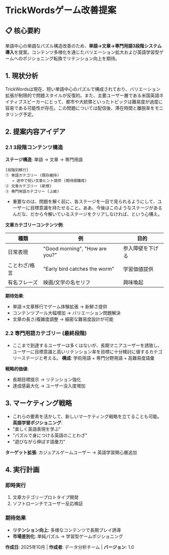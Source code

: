 # TrickWordsゲーム改善提案

## 📋 核心要約

単語中心の単調なパズル構造改善のため、**単語→文章→専門用語3段階システム導入**を提案。コンテンツ多様化を通じたバリエーション拡大および英語学習型ゲームへのポジショニング転換でリテンション向上を期待。

## 1. 現状分析

TrickWordsは現在、短い単語中心のパズルで構成されており、バリエーション拡張が制限的で問題スタイルが反復的。また、主要ユーザー層である米国英語ネイティブスピーカーにとって、都市や大統領といったトピックは難易度が過度に容易である可能性が存在。この問題については配信後、滞在時間と離脱率をモニタリング予定。

## 2. 提案内容アイデア

### 2.1 3段階コンテンツ構造

**ステージ構造**: 単語 → 文章 → 専門用語

```
[段階別移行]
① 単語カテゴリー (既存維持) 
   → 途中で短い文章ヒント提供 (期待感醸成)
② 文章カテゴリー (新規)
③ 専門用語カテゴリー (上級)
```
- 重要なのは、問題を解く前に、各ステージを一目で見られるようにして、ユーザーに目標意識を持たせること。ああ、今後はこのようなステージがあるんだな、だから今解いているステージをクリアしなければ、という心構え。

**文章カテゴリーコンテンツ例**:

| 種類 | 例 | 目的 |
|------|------|------|
| 日常表現 | "Good morning", "How are you?" | 参入障壁を下げる |
| ことわざ/格言 | "Early bird catches the worm" | 学習価値提供 |
| 有名フレーズ | 映画/文学の名セリフ | 興味喚起 |

**期待効果**:
- 単語→文章移行でゲーム体験拡張 → 新鮮さ提供
- コンテンツプール大幅増加 → バリエーション問題解決
- 文章の長さ/複雑度調整 → 細密な難易度設計が可能

### 2.2 専門用語カテゴリー (最終段階)
- ここまで到達するユーザーは多くはないが、長期マニアユーザーを誘致し、ユーザーに目標意識と高いリテンション率を目標に十分検討に値するカテゴリーステージと考える。
**構成**: 学術用語 + 専門分野用語 + 高難易度語彙

**戦略的価値**:
- 長期目標提示 → リテンション強化
- 達成感最大化 → ユーザー没入度増加


## 3. マーケティング戦略
- これらの要素を活かして、新しいマーケティング戦略を立てることも可能。
**英語学習ポジショニング**:
- "楽しく英語表現を学ぶ"
- "パズルで身につける英語のことわざ"
- "遊びながら伸ばす語彙力"

**ターゲット拡張**: カジュアルゲームユーザー → 英語学習関心層追加

## 4. 実行計画

### 即時実行
1. 文章カテゴリープロトタイプ開発
2. ソフトローンチでユーザー反応検証

### 期待効果
- **リテンション向上**: 多様なコンテンツで長期プレイ誘導
- **市場差別化**: 単純パズル → 学習型ゲームポジショニング

**作成日**: 2025年10月 | **作成者**: データ分析チーム | **バージョン**: 1.0

